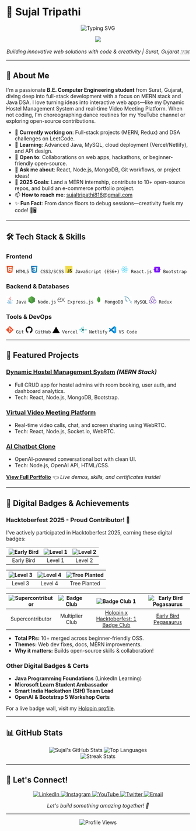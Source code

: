 # 🚀 Sujal Tripathi

<div align="center">
  <img src="https://readme-typing-svg.herokuapp.com?font=Fira+Code&pause=1000&color=00D4FF&center=true&vCenter=true&width=435&lines=Full-Stack+Developer;MERN+Stack+Enthusiast;DSA+Problem+Solver;Tech+Enthusiast+%26+Creator" alt="Typing SVG" />
</div>

<p align="center">
  <img src="https://user-images.githubusercontent.com/127662682/233383674-0b6d9f3f-3e23-47e6-8f98-4d9a9b1e77d2.png" width="400" />
</p>

<p align="center">
  <em>Building innovative web solutions with code & creativity | Surat, Gujarat 🇮🇳</em>
</p>

---

## 📖 About Me

I'm a passionate **B.E. Computer Engineering student** from Surat, Gujarat, diving deep into full-stack development with a focus on MERN stack and Java DSA. I love turning ideas into interactive web apps—like my Dynamic Hostel Management System and real-time Video Meeting Platform. When not coding, I'm choreographing dance routines for my YouTube channel or exploring open-source contributions.

- 🔭 **Currently working on**: Full-stack projects (MERN, Redux) and DSA challenges on LeetCode.
- 🌱 **Learning**: Advanced Java, MySQL, cloud deployment (Vercel/Netlify), and API design.
- 👯 **Open to**: Collaborations on web apps, hackathons, or beginner-friendly open-source.
- 💬 **Ask me about**: React, Node.js, MongoDB, Git workflows, or project ideas!
- 🎯 **2025 Goals**: Land a MERN internship, contribute to 10+ open-source repos, and build an e-commerce portfolio project.
- 📫 **How to reach me**: sujaltripathi816@gmail.com  
- ✨ **Fun Fact**: From dance floors to debug sessions—creativity fuels my code! 💃🖥️

---

## 🛠️ Tech Stack & Skills

### Frontend
<p align="left">
  <code><img width="20" src="https://raw.githubusercontent.com/devicons/devicon/master/icons/html5/html5-original.svg"> HTML5</code>
  <code><img width="20" src="https://raw.githubusercontent.com/devicons/devicon/master/icons/css3/css3-original.svg"> CSS3/SCSS</code>
  <code><img width="20" src="https://raw.githubusercontent.com/devicons/devicon/master/icons/javascript/javascript-original.svg"> JavaScript (ES6+)</code>
  <code><img width="20" src="https://raw.githubusercontent.com/devicons/devicon/master/icons/react/react-original.svg"> React.js</code>
  <code><img width="20" src="https://raw.githubusercontent.com/devicons/devicon/master/icons/bootstrap/bootstrap-original.svg"> Bootstrap</code>
</p>

### Backend & Databases
<p align="left">
  <code><img width="20" src="https://raw.githubusercontent.com/devicons/devicon/master/icons/java/java-original.svg"> Java</code>
  <code><img width="20" src="https://raw.githubusercontent.com/devicons/devicon/master/icons/nodejs/nodejs-original.svg"> Node.js</code>
  <code><img width="20" src="https://raw.githubusercontent.com/devicons/devicon/master/icons/express/express-original.svg"> Express.js</code>
  <code><img width="20" src="https://raw.githubusercontent.com/devicons/devicon/master/icons/mongodb/mongodb-original.svg"> MongoDB</code>
  <code><img width="20" src="https://raw.githubusercontent.com/devicons/devicon/master/icons/mysql/mysql-original.svg"> MySQL</code>
  <code><img width="20" src="https://raw.githubusercontent.com/devicons/devicon/master/icons/redux/redux-original.svg"> Redux</code>
</p>

### Tools & DevOps
<p align="left">
  <code><img width="20" src="https://raw.githubusercontent.com/devicons/devicon/master/icons/git/git-original.svg"> Git</code>
  <code><img width="20" src="https://raw.githubusercontent.com/devicons/devicon/master/icons/github/github-original.svg"> GitHub</code>
  <code><img width="20" src="https://raw.githubusercontent.com/devicons/devicon/master/icons/vercel/vercel-original.svg"> Vercel</code>
  <code><img width="20" src="https://raw.githubusercontent.com/devicons/devicon/master/icons/netlify/netlify-original.svg"> Netlify</code>
  <code><img width="20" src="https://raw.githubusercontent.com/devicons/devicon/master/icons/vscode/vscode-original.svg"> VS Code</code>
</p>

---

## 🌟 Featured Projects

### [Dynamic Hostel Management System](https://github.com/SujalTripathi/hostel-management) *(MERN Stack)*
- Full CRUD app for hostel admins with room booking, user auth, and dashboard analytics.
- Tech: React, Node.js, MongoDB, Bootstrap.

### [Virtual Video Meeting Platform](https://sujalfrontend.onrender.com/)
- Real-time video calls, chat, and screen sharing using WebRTC.
- Tech: React, Node.js, Socket.io, WebRTC.

### [AI Chatbot Clone](https://ai-clone-vmd7.onrender.com/)
- OpenAI-powered conversational bot with clean UI.
- Tech: Node.js, OpenAI API, HTML/CSS.

**[View Full Portfolio](https://sujalprotfolio.netlify.app/)** 👈 *Live demos, skills, and certificates inside!*

---

## 🏅 Digital Badges & Achievements

### Hacktoberfest 2025 - Proud Contributor! 🌟  
I've actively participated in Hacktoberfest 2025, earning these digital badges:

<div align="center">

| ![Early Bird](https://assets.holopin.io/hf2025levels/lvl0-human.webp) | ![Level 1](https://assets.holopin.io/hf2025levels/lvl1-human.webp) | ![Level 2](https://assets.holopin.io/hf2025levels/lvl2-human.webp) |
|:---:|:---:|:---:|
| Early Bird | Level 1 | Level 2 |

| ![Level 3](https://assets.holopin.io/hf2025levels/lvl3-human.webp) | ![Level 4](https://assets.holopin.io/hf2025levels/lvl4-human.webp) | ![Tree Planted](https://github.com/user-attachments/assets/9b1b6db9-2cda-4b9f-8400-e1186b78d7ce) |
|:---:|:---:|:---:|
| Level 3 | Level 4 | Tree Planted |

| ![Supercontributor](https://github.com/user-attachments/assets/e120ff72-5a1e-472a-bf4f-a332bd638d03) | ![Badge Club](https://assets.holopin.io/hf2025levels/multiplier.webp) | ![Badge Club 1](https://holopin.io/api/user/badge-image?uniqueId=cmh34i3cn0019l20462pev3qp) | ![Early Bird Pegasaurus](https://holopin.io/api/user/badge-image?uniqueId=cmh34nv1y004xju04lh27h2gv) |
|:---:|:---:|:---:|:---:|
| Supercontributor | Multiplier Club | [Holopin x Hacktoberfest: 1 Badge Club](https://www.holopin.io/userbadge/cmh34i3cn0019l20462pev3qp) | [Early Bird Pegasaurus](https://www.holopin.io/userbadge/cmh34nv1y004xju04lh27h2gv) |

</div>

- **Total PRs:** 10+ merged across beginner-friendly OSS.
- **Themes:** Web dev fixes, docs, MERN improvements.
- **Why it matters:** Builds open-source skills & collaboration!

### Other Digital Badges & Certs

- **Java Programming Foundations** (LinkedIn Learning)
- **Microsoft Learn Student Ambassador**
- **Smart India Hackathon (SIH) Team Lead**
- **OpenAI & Bootstrap 5 Workshop Certs**

For a live badge wall, visit my [Holopin profile](https://www.holopin.io/@sujaltripathi).

---

## 📊 GitHub Stats

<div align="center">
  <img src="https://github-readme-stats.vercel.app/api?username=SujalTripathi&show_icons=true&theme=radical&hide_border=true&include_all_commits=true&count_private=true" alt="Sujal's GitHub Stats" width="48%" />
  <img src="https://github-readme-stats.vercel.app/api/top-langs/?username=SujalTripathi&layout=compact&theme=radical&hide_border=true" alt="Top Languages" width="42%" />
</div>

<div align="center">
  <img src="https://github-readme-streak-stats.herokuapp.com/?user=SujalTripathi&theme=radical&hide_border=true" alt="Streak Stats" />
</div>

---

## 🤝 Let's Connect!

<p align="center">
  <a href="https://www.linkedin.com/in/sujaltripathi/" target="_blank">
    <img src="https://img.shields.io/badge/LinkedIn-0077B5?style=for-the-badge&logo=linkedin&logoColor=white" alt="LinkedIn" />
  </a>
  <a href="https://www.instagram.com/official_sujaltripathi/" target="_blank">
    <img src="https://img.shields.io/badge/Instagram-E4405F?style=for-the-badge&logo=instagram&logoColor=white" alt="Instagram" />
  </a>
  <a href="https://www.youtube.com/@sujaldancechannel" target="_blank">
    <img src="https://img.shields.io/badge/YouTube-FF0000?style=for-the-badge&logo=youtube&logoColor=white" alt="YouTube" />
  </a>
  <a href="https://twitter.com/sujaltripathi" target="_blank">
    <img src="https://img.shields.io/badge/Twitter-1DA1F2?style=for-the-badge&logo=twitter&logoColor=white" alt="Twitter" />
  </a>
  <a href="mailto:sujaltripathi816@gmail.com">
    <img src="https://img.shields.io/badge/Gmail-D14836?style=for-the-badge&logo=gmail&logoColor=white" alt="Email" />
  </a>
</p>

<p align="center">
  <em>Let's build something amazing together! 🚀</em>
</p>

---

<div align="center">
  <img src="https://komarev.com/ghpvc?url=https://github.com/SujalTripathi/sujaltripathi" alt="Profile Views" />
</div>

<!---
Thanks for checking out my profile! Feel free to star ⭐ this repo if you like it.
--->

